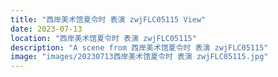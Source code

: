 ```yaml
---
title: "西岸美术馆夏令时 表演 zwjFLC05115 View"
date: 2023-07-13
location: "西岸美术馆夏令时 表演 zwjFLC05115"
description: "A scene from 西岸美术馆夏令时 表演 zwjFLC05115"
image: "images/20230713西岸美术馆夏令时 表演 zwjFLC05115.jpg"
---
```

